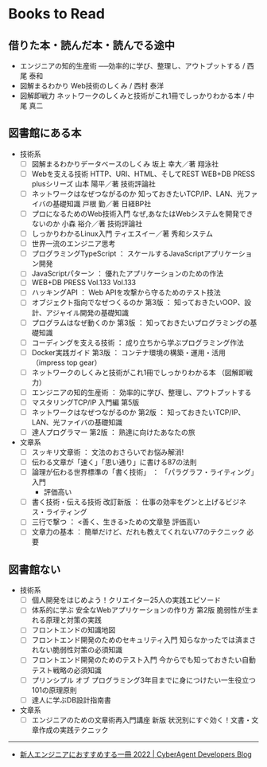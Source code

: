 # Books to Read

## 借りた本・読んだ本・読んでる途中
- エンジニアの知的生産術 ──効率的に学び、整理し、アウトプットする / 西尾 泰和
- 図解まるわかり Web技術のしくみ / 西村 泰洋
- 図解即戦力 ネットワークのしくみと技術がこれ1冊でしっかりわかる本 / 中尾 真二

## 図書館にある本

- 技術系
  - [ ] 図解まるわかりデータベースのしくみ 坂上 幸大／著 翔泳社
  - [ ] Webを支える技術 HTTP、URI、HTML、そしてREST WEB+DB PRESS plusシリーズ 山本 陽平／著 技術評論社
  - [ ] ネットワークはなぜつながるのか 知っておきたいTCP/IP、LAN、光ファイバの基礎知識 戸根 勤／著 日経BP社
  - [ ] プロになるためのWeb技術入門 なぜ,あなたはWebシステムを開発できないのか 小森 裕介／著 技術評論社
  - [ ] しっかりわかるLinux入門 ティエスイー／著 秀和システム
  - [ ] 世界一流のエンジニア思考
  - [ ] プログラミングTypeScript ： スケールするJavaScriptアプリケーション開発 
  - [ ] JavaScriptパターン ： 優れたアプリケーションのための作法
  - [ ] WEB+DB PRESS Vol.133 Vol.133
  - [ ] ハッキングAPI ： Web APIを攻撃から守るためのテスト技法
  - [ ] オブジェクト指向でなぜつくるのか 第3版 ： 知っておきたいOOP、設計、アジャイル開発の基礎知識 
  - [ ] プログラムはなぜ動くのか 第3版 ： 知っておきたいプログラミングの基礎知識 
  - [ ] コーディングを支える技術 ： 成り立ちから学ぶプログラミング作法
  - [ ] Docker実践ガイド 第3版 ： コンテナ環境の構築・運用・活用 （impress top gear） 
  - [ ] ネットワークのしくみと技術がこれ1冊でしっかりわかる本 （図解即戦力） 
  - [ ] エンジニアの知的生産術 ： 効率的に学び、整理し、アウトプットする
  - [ ] マスタリングTCP/IP 入門編 第5版
  - [ ] ネットワークはなぜつながるのか 第2版 ： 知っておきたいTCP/IP、LAN、光ファイバの基礎知識
  - [ ] 達人プログラマー 第2版 ： 熟達に向けたあなたの旅
- 文章系
  - [ ] スッキリ文章術 ： 文法のおさらいでお悩み解消! 
  - [ ] 伝わる文章が「速く」「思い通り」に書ける87の法則 
  - [ ] 論理が伝わる世界標準の「書く技術」 ： 「パラグラフ・ライティング」入門
    - 評価高い
  - [ ] 書く技術・伝える技術 改訂新版 ： 仕事の効率をグンと上げるビジネス・ライティング
  - [ ] 三行で撃つ ： <善く、生きる>ための文章塾 評価高い
  - [ ] 文章力の基本 ： 簡単だけど、だれも教えてくれない77のテクニック  必要

## 図書館ない
- 技術系
  - [ ] 個人開発をはじめよう！クリエイター25人の実践エピソード
  - [ ] 体系的に学ぶ 安全なWebアプリケーションの作り方 第2版 脆弱性が生まれる原理と対策の実践
  - [ ] フロントエンドの知識地図
  - [ ] フロントエンド開発のためのセキュリティ入門 知らなかったでは済まされない脆弱性対策の必須知識
  - [ ] フロントエンド開発のためのテスト入門 今からでも知っておきたい自動テスト戦略の必須知識
  - [ ] プリンシプル オブ プログラミング3年目までに身につけたい一生役立つ101の原理原則
  - [ ] 達人に学ぶDB設計指南書
- 文章系
  - [ ] エンジニアのための文章術再入門講座 新版 状況別にすぐ効く！文書・文章作成の実践テクニック

---

- [新人エンジニアにおすすめする一冊 2022 | CyberAgent Developers Blog](https://developers.cyberagent.co.jp/blog/archives/34910/)